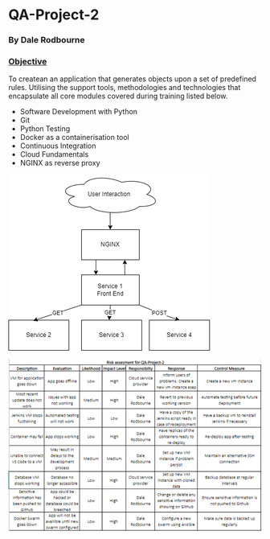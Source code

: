 # QA-Project-2
<h3>By Dale Rodbourne</h3>

<h3><u>Objective</u></h3>

To createan an application that generates objects upon a set of predefined rules. Utilising the support tools,
methodologies and technologies that encapsulate all core modules covered during training listed below.

* Software Development with Python
* Git
* Python Testing
* Docker as a containerisation tool
* Continuous Integration
* Cloud Fundamentals
* NGINX as reverse proxy

<p class="aligncenter">
<img src="https://github.com/drodbourne/dalerep/blob/main/Project2.drawio.png">
</p>


<p>
<img src="https://github.com/drodbourne/dalerep/blob/main/QA2RA.png">
</p>
